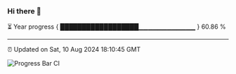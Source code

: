 ### Hi there 👋

⏳ Year progress { ██████████████████▁▁▁▁▁▁▁▁▁▁▁▁ } 60.86 %

---

⏰ Updated on Sat, 10 Aug 2024 18:10:45 GMT

![Progress Bar CI](https://github.com/Shyam-Makwana/GitHub-Actions-Demo/workflows/Progress%20Bar%20CI/badge.svg)
